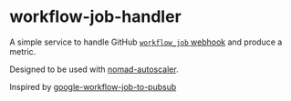 # workflow-job-handler

A simple service to handle GitHub [`workflow_job` webhook](https://docs.github.com/en/developers/webhooks-and-events/webhooks/webhook-events-and-payloads#workflow_job) and produce a metric.

Designed to be used with [nomad-autoscaler](https://github.com/hashicorp/nomad-autoscaler).

Inspired by [google-workflow-job-to-pubsub](https://github.com/google-github-actions/github-workflow-job-to-pubsub)
